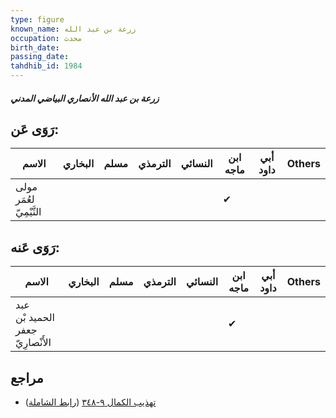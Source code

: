 ```yaml
---
type: figure
known_name: زرعة بن عبد الله
occupation: محدث
birth_date:
passing_date:
tahdhib_id: 1984
---
```

##### زرعة بن عبد الله الأنصاري البياضي المدني

## رَوَى عَن:
| الاسم                   | البخاري | مسلم | الترمذي | النسائي | ابن ماجه | أبي داود | Others |
| ----------------------- | ------- | ---- | ------- | ------- | -------- | -------- | ------ |
| مولى لعُمَر التَّيْمِيّ |         |      |         |         | ✔        |          |        |
## رَوَى عَنه:
| الاسم                            | البخاري | مسلم | الترمذي | النسائي | ابن ماجه | أبي داود | Others |
| -------------------------------- | ------- | ---- | ------- | ------- | -------- | -------- | ------ |
| عبد الحميد بْن جعفر الأَنْصارِيّ |         |      |         |         | ✔        |          |        |
## مراجع
- [تهذيب الكمال ٩-٣٤٨](obsidian://open?vault=Tahdhib-al-Kamal&file=Figures/١٩٨٤-زرعة%20بن%20عبد%20الله%20الأنصاري%20البياضي%20المدني) ([رابط الشاملة](https://shamela.ws/book/3722/4588))